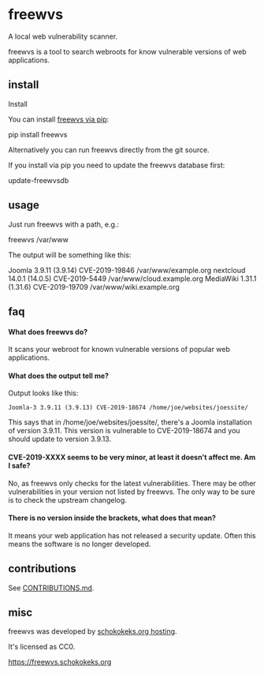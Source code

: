 # freewvs

A local web vulnerability scanner.

freewvs is a tool to search webroots for know vulnerable versions of web applications.

## install

Install

You can install [freewvs via pip](https://pypi.org/project/freewvs/):

 pip install freewvs

Alternatively you can run freewvs directly from the git source.

If you install via pip you need to update the freewvs database first:

 update-freewvsdb

## usage

Just run freewvs with a path, e.g.:

freewvs /var/www

The output will be something like this:

 Joomla 3.9.11 (3.9.14) CVE-2019-19846 /var/www/example.org
 nextcloud 14.0.1 (14.0.5) CVE-2019-5449 /var/www/cloud.example.org
 MediaWiki 1.31.1 (1.31.6) CVE-2019-19709 /var/www/wiki.example.org

## faq

#### What does freewvs do?

It scans your webroot for known vulnerable versions of popular web applications.

#### What does the output tell me?

Output looks like this:

```
Joomla-3 3.9.11 (3.9.13) CVE-2019-18674 /home/joe/websites/joessite/
```

This says that in /home/joe/websites/joessite/, there's a Joomla installation of version 3.9.11. This version is
vulnerable to CVE-2019-18674 and you should update to version 3.9.13.

#### CVE-2019-XXXX seems to be very minor, at least it doesn't affect me. Am I safe?

No, as freewvs only checks for the latest vulnerabilities. There may be other vulnerabilities in your version not listed by freewvs. The only way to be sure is to check the upstream changelog.

#### There is no version inside the brackets, what does that mean?

It means your web application has not released a security update. Often this means the software is no longer developed.

## contributions

See [CONTRIBUTIONS.md](CONTRIBUTIONS.md).

## misc

freewvs was developed by [schokokeks.org hosting](https://schokokeks.org/).

It's licensed as CC0.

https://freewvs.schokokeks.org
